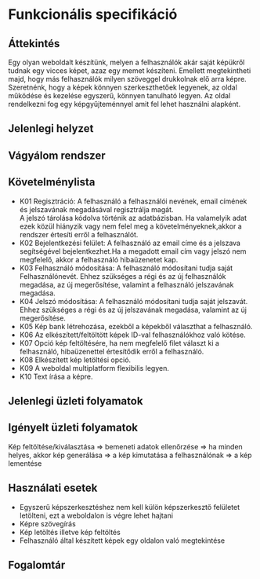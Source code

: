 # Funkcionális specifikáció
## Áttekintés
Egy olyan weboldalt készítünk, melyen a felhasználók akár saját képükről tudnak egy vicces képet, azaz egy memet készíteni. Emellett megtekintheti majd, hogy más felhasználók milyen szöveggel drukkolnak elő arra képre. Szeretnénk, hogy a képek könnyen szerkeszthetőek legyenek, az oldal működése és kezelése egyszerű, könnyen tanulható legyen. Az oldal rendelkezni fog egy képgyűjteménnyel amit fel lehet használni alapként.

## Jelenlegi helyzet
## Vágyálom rendszer
## Követelménylista
- K01 Regisztráció: A felhasználó a felhasználói nevének, email címének és jelszavának megadásával regisztrálja magát.  
A jelszó tárolása kódolva történik az adatbázisban.
Ha valamelyik adat ezek közül hiányzik vagy nem felel meg a követelményeknek,akkor a rendszer értesíti erről a felhasználót.
- K02 Bejelentkezési felület: A felhasználó az email címe és a jelszava segítségével bejelentkezhet.Ha a megadott email cím vagy jelszó nem megfelelő, akkor a felhasználó hibaüzenetet kap.
- K03 Felhasználó módosítása: A felhasználó módosítani tudja saját Felhasználónevét. Ehhez szükséges a régi és az új felhasználók megadása, az új megerősítése, valamint a felhasználó jelszavának megadása.
- K04 Jelszó módosítása: A felhasználó módosítani tudja saját jelszavát. Ehhez szükséges a régi és az új jelszavának megadása, valamint az új megerősítése.
- K05 Kép bank létrehozása, ezekből a képekből választhat a felhasználó.
- K06 Az elkészített/feltöltött képek ID-val felhasználókhoz való kötése.
- K07 Opció kép feltöltésére, ha nem megfelelő filet választ ki a felhasználó, hibaüzenettel értesítődik erről a felhasználó.
- K08 Elkészített kép letöltési opció.
- K09 A weboldal multiplatform flexibilis legyen.
- K10 Text írása a képre.
## Jelenlegi üzleti folyamatok
## Igényelt üzleti folyamatok
Kép feltöltése/kiválasztása => bemeneti adatok ellenőrzése => ha minden helyes, akkor kép generálása => a kép kimutatása a felhasználónak => a kép lementése
## Használati esetek
- Egyszerű képszerkesztéshez nem kell külön képszerkesztő felületet letölteni, ezt a weboldalon is végre lehet hajtani
- Képre szövegírás
- Kép letöltés illetve kép feltöltés
- Felhasználó által készített képek egy oldalon való megtekintése
## Fogalomtár

